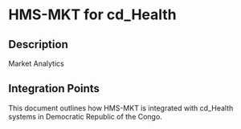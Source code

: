 # HMS-MKT for cd_Health

## Description

Market Analytics

## Integration Points

This document outlines how HMS-MKT is integrated with cd_Health systems in Democratic Republic of the Congo.
